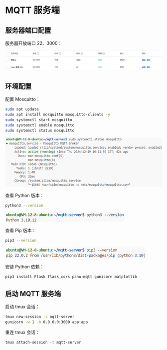 # MQTT 服务端

## 服务器端口配置

服务器开放端口 22、3000：

![](assets/2024-12-20_09-51-33.png)

## 环境配置

配置 Mosquitto：

```bash
sudo apt update
sudo apt install mosquitto mosquitto-clients -y
sudo systemctl start mosquitto
sudo systemctl enable mosquitto
sudo systemctl status mosquitto
```

![](assets/2024-12-19_16-12-49.png)

查看 Python 版本：

```bash
python3 --version
```

![](assets/2024-12-19_16-20-46.png)

查看 Pip 版本：

```bash
pip3 --version
```

![](assets/2024-12-19_16-21-43.png)

安装 Python 依赖：

```bash
pip3 install Flask flask_cors paho-mqtt gunicorn matplotlib
```

## 启动 MQTT 服务端

启动 tmux 会话：

```bash
tmux new-session -s mqtt-server
gunicorn -w 1 -b 0.0.0.0:3000 app:app
```

重连 tmux 会话：

```bash
tmux attach-session -t mqtt-server
```